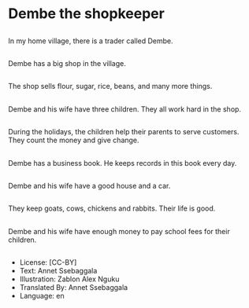 # Dembe the shopkeeper

##
In my home village,
there is a trader called
Dembe.

##
Dembe has a big shop
in the village.

##
The shop sells flour,
sugar, rice, beans, and
many more things.

##
Dembe and his wife
have three children.
They all work hard in
the shop.

##
During the holidays, the
children help their
parents to serve
customers. They count
the money and give
change.

##
Dembe has a business
book. He keeps records
in this book every day.

##
Dembe and his wife
have a good house and
a car.

##
They keep goats, cows,
chickens and rabbits.
Their life is good.

##
Dembe and his wife
have enough money to
pay school fees for their
children.

##
* License: [CC-BY]
* Text: Annet Ssebaggala
* Illustration: Zablon Alex Nguku
* Translated By: Annet Ssebaggala
* Language: en
